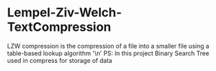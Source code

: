 # Lempel-Ziv-Welch-TextCompression
LZW compression is the compression of a file into a smaller file using a table-based lookup algorithm  '\n'
PS: In this project Binary Search Tree used in compress for storage of data 
